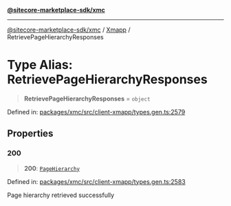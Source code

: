 [**@sitecore-marketplace-sdk/xmc**](../../../../README.md)

***

[@sitecore-marketplace-sdk/xmc](../../../../README.md) / [Xmapp](../README.md) / RetrievePageHierarchyResponses

# Type Alias: RetrievePageHierarchyResponses

> **RetrievePageHierarchyResponses** = `object`

Defined in: [packages/xmc/src/client-xmapp/types.gen.ts:2579](https://github.com/Sitecore/marketplace-sdk/blob/main/packages/xmc/src/client-xmapp/types.gen.ts#L2579)

## Properties

### 200

> **200**: [`PageHierarchy`](PageHierarchy.md)

Defined in: [packages/xmc/src/client-xmapp/types.gen.ts:2583](https://github.com/Sitecore/marketplace-sdk/blob/main/packages/xmc/src/client-xmapp/types.gen.ts#L2583)

Page hierarchy retrieved successfully
